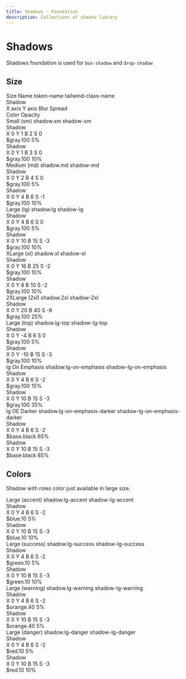 ```yaml
---
title: Shadows · Foundation
description: Collections of shadow library
---
```


<script setup>
  import pCaption from '../../components/caption/Caption.vue'
  import IconSun from '@carbon/icons-vue/lib/sun/16'
</script>

# Shadows
Shadows foundation is used for `box-shadow` and `drop-shadow`

## Size
<div class="pb-8 pt-20">
  <p-heading element="h5" class="mb-0 !text-default">Size Name</p-heading>
  <p-caption class="!text-lightblue-50">token-name</p-caption>
  <p-caption class="!text-subtle">tailwind-class-name</p-caption>
  <div class="w-10/12 space-y-1 pt-2">
    <div class="relative">
      <IconSun class="text-muted absolute -left-5 scale-75 top-0" /> 
      <p-caption class="!text-muted">Shadow</p-caption>
    </div>
    <div class="flex space-x-4">
      <p-caption class="!text-default">X axis</p-caption>
      <p-caption class="!text-default">Y axis</p-caption>
      <p-caption class="!text-default">Blur</p-caption>
      <p-caption class="!text-default">Spread</p-caption>
    </div>
    <div class="flex space-x-8">
      <p-caption class="!text-default">Color</p-caption>
      <p-caption class="!text-default">Opacity</p-caption>
    </div>
  </div>
</div>

<div class="grid grid-cols-4 flex-1 gap-y-8 gap-x-6">
  <div class="space-y-4">
    <div class="w-36 h-36 rounded border border-default shadow-sm"></div>
    <div class="space-y-1">
      <p-caption size="tn" class="!text-default">Small (sm)</p-caption>
      <p-caption size="tn" class="!text-lightblue-50">shadow.sm</p-caption>
      <p-caption size="tn" class="!text-subtle">shadow-sm</p-caption>
    </div>
    <div class="w-10/12 space-y-1">
      <div class="relative">
        <IconSun class="text-muted absolute -left-5 scale-75 top-0" /> 
        <p-caption class="!text-muted">Shadow</p-caption>
      </div>
      <div class="flex justify-between">
        <p-caption size="tn">X <span class="text-default">0</span></p-caption>
        <p-caption size="tn">Y <span class="text-default">1</span></p-caption>
        <p-caption size="tn">B <span class="text-default">2</span></p-caption>
        <p-caption size="tn">S <span class="text-default">0</span></p-caption>
      </div>
      <div class="flex space-x-8">
        <p-caption size="tn" class="!text-default">$gray.100</p-caption>
        <p-caption size="tn" class="!text-default">5%</p-caption>
      </div>
    </div>
    <div class="w-10/12 space-y-1">
      <div class="relative">
        <IconSun class="text-muted absolute -left-5 scale-75 top-0" /> 
        <p-caption class="!text-muted">Shadow</p-caption>
      </div>
      <div class="flex justify-between">
        <p-caption size="tn">X <span class="text-default">0</span></p-caption>
        <p-caption size="tn">Y <span class="text-default">1</span></p-caption>
        <p-caption size="tn">B <span class="text-default">3</span></p-caption>
        <p-caption size="tn">S <span class="text-default">0</span></p-caption>
      </div>
      <div class="flex space-x-8">
        <p-caption size="tn" class="!text-default">$gray.100</p-caption>
        <p-caption size="tn" class="!text-default">10%</p-caption>
      </div>
    </div>
  </div>

  <div class="space-y-4">
    <div class="w-36 h-36 rounded border border-default shadow-md"></div>
    <div class="space-y-1">
      <p-caption size="tn" class="!text-default">Medium (md)</p-caption>
      <p-caption size="tn" class="!text-lightblue-50">shadow.md</p-caption>
      <p-caption size="tn" class="!text-subtle">shadow-md</p-caption>
    </div>
    <div class="w-10/12 space-y-1">
      <div class="relative">
        <IconSun class="text-muted absolute -left-5 scale-75 top-0" /> 
        <p-caption class="!text-muted">Shadow</p-caption>
      </div>
      <div class="flex justify-between">
        <p-caption size="tn">X <span class="text-default">0</span></p-caption>
        <p-caption size="tn">Y <span class="text-default">2</span></p-caption>
        <p-caption size="tn">B <span class="text-default">4</span></p-caption>
        <p-caption size="tn">S <span class="text-default">0</span></p-caption>
      </div>
      <div class="flex space-x-8">
        <p-caption size="tn" class="!text-default">$gray.100</p-caption>
        <p-caption size="tn" class="!text-default">5%</p-caption>
      </div>
    </div>
    <div class="w-10/12 space-y-1">
      <div class="relative">
        <IconSun class="text-muted absolute -left-5 scale-75 top-0" /> 
        <p-caption class="!text-muted">Shadow</p-caption>
      </div>
      <div class="flex justify-between">
        <p-caption size="tn">X <span class="text-default">0</span></p-caption>
        <p-caption size="tn">Y <span class="text-default">4</span></p-caption>
        <p-caption size="tn">B <span class="text-default">6</span></p-caption>
        <p-caption size="tn">S <span class="text-default">-1</span></p-caption>
      </div>
      <div class="flex space-x-8">
        <p-caption size="tn" class="!text-default">$gray.100</p-caption>
        <p-caption size="tn" class="!text-default">10%</p-caption>
      </div>
    </div>
  </div>

  <div class="space-y-4">
    <div class="w-36 h-36 rounded border border-default shadow-lg"></div>
    <div class="space-y-1">
      <p-caption size="tn" class="!text-default">Large (lg)</p-caption>
      <p-caption size="tn" class="!text-lightblue-50">shadow.lg</p-caption>
      <p-caption size="tn" class="!text-subtle">shadow-lg</p-caption>
    </div>
    <div class="w-10/12 space-y-1">
      <div class="relative">
        <IconSun class="text-muted absolute -left-5 scale-75 top-0" /> 
        <p-caption class="!text-muted">Shadow</p-caption>
      </div>
      <div class="flex justify-between">
        <p-caption size="tn">X <span class="text-default">0</span></p-caption>
        <p-caption size="tn">Y <span class="text-default">4</span></p-caption>
        <p-caption size="tn">B <span class="text-default">6</span></p-caption>
        <p-caption size="tn">S <span class="text-default">0</span></p-caption>
      </div>
      <div class="flex space-x-8">
        <p-caption size="tn" class="!text-default">$gray.100</p-caption>
        <p-caption size="tn" class="!text-default">5%</p-caption>
      </div>
    </div>
    <div class="w-10/12 space-y-1">
      <div class="relative">
        <IconSun class="text-muted absolute -left-5 scale-75 top-0" /> 
        <p-caption class="!text-muted">Shadow</p-caption>
      </div>
      <div class="flex justify-between">
        <p-caption size="tn">X <span class="text-default">0</span></p-caption>
        <p-caption size="tn">Y <span class="text-default">10</span></p-caption>
        <p-caption size="tn">B <span class="text-default">15</span></p-caption>
        <p-caption size="tn">S <span class="text-default">-3</span></p-caption>
      </div>
      <div class="flex space-x-8">
        <p-caption size="tn" class="!text-default">$gray.100</p-caption>
        <p-caption size="tn" class="!text-default">10%</p-caption>
      </div>
    </div>
  </div>

  <div class="space-y-4">
    <div class="w-36 h-36 rounded border border-default shadow-xl"></div>
    <div class="space-y-1">
      <p-caption size="tn" class="!text-default">XLarge (xl)</p-caption>
      <p-caption size="tn" class="!text-lightblue-50">shadow.xl</p-caption>
      <p-caption size="tn" class="!text-subtle">shadow-xl</p-caption>
    </div>
    <div class="w-10/12 space-y-1">
      <div class="relative">
        <IconSun class="text-muted absolute -left-5 scale-75 top-0" /> 
        <p-caption class="!text-muted">Shadow</p-caption>
      </div>
      <div class="flex justify-between">
        <p-caption size="tn">X <span class="text-default">0</span></p-caption>
        <p-caption size="tn">Y <span class="text-default">16</span></p-caption>
        <p-caption size="tn">B <span class="text-default">25</span></p-caption>
        <p-caption size="tn">S <span class="text-default">-2</span></p-caption>
      </div>
      <div class="flex space-x-8">
        <p-caption size="tn" class="!text-default">$gray.100</p-caption>
        <p-caption size="tn" class="!text-default">10%</p-caption>
      </div>
    </div>
    <div class="w-10/12 space-y-1">
      <div class="relative">
        <IconSun class="text-muted absolute -left-5 scale-75 top-0" /> 
        <p-caption class="!text-muted">Shadow</p-caption>
      </div>
      <div class="flex justify-between">
        <p-caption size="tn">X <span class="text-default">0</span></p-caption>
        <p-caption size="tn">Y <span class="text-default">8</span></p-caption>
        <p-caption size="tn">B <span class="text-default">10</span></p-caption>
        <p-caption size="tn">S <span class="text-default">-2</span></p-caption>
      </div>
      <div class="flex space-x-8">
        <p-caption size="tn" class="!text-default">$gray.100</p-caption>
        <p-caption size="tn" class="!text-default">10%</p-caption>
      </div>
    </div>
  </div>

  <div class="space-y-4">
    <div class="w-36 h-36 rounded border border-default shadow-2xl"></div>
    <div class="space-y-1">
      <p-caption size="tn" class="!text-default">2XLarge (2xl)</p-caption>
      <p-caption size="tn" class="!text-lightblue-50">shadow.2xl</p-caption>
      <p-caption size="tn" class="!text-subtle">shadow-2xl</p-caption>
    </div>
    <div class="w-10/12 space-y-1">
      <div class="relative">
        <IconSun class="text-muted absolute -left-5 scale-75 top-0" /> 
        <p-caption class="!text-muted">Shadow</p-caption>
      </div>
      <div class="flex justify-between">
        <p-caption size="tn">X <span class="text-default">0</span></p-caption>
        <p-caption size="tn">Y <span class="text-default">20</span></p-caption>
        <p-caption size="tn">B <span class="text-default">40</span></p-caption>
        <p-caption size="tn">S <span class="text-default">-8</span></p-caption>
      </div>
      <div class="flex space-x-8">
        <p-caption size="tn" class="!text-default">$gray.100</p-caption>
        <p-caption size="tn" class="!text-default">25%</p-caption>
      </div>
    </div>
  </div>

  <div class="space-y-4">
    <div class="w-36 h-36 rounded border border-default shadow-lg-top"></div>
    <div class="space-y-1">
      <p-caption size="tn" class="!text-default">Large (top)</p-caption>
      <p-caption size="tn" class="!text-lightblue-50">shadow.lg-top</p-caption>
      <p-caption size="tn" class="!text-subtle">shadow-lg-top</p-caption>
    </div>
    <div class="w-10/12 space-y-1">
      <div class="relative">
        <IconSun class="text-muted absolute -left-5 scale-75 top-0" /> 
        <p-caption class="!text-muted">Shadow</p-caption>
      </div>
      <div class="flex justify-between">
        <p-caption size="tn">X <span class="text-default">0</span></p-caption>
        <p-caption size="tn">Y <span class="text-default">-4</span></p-caption>
        <p-caption size="tn">B <span class="text-default">6</span></p-caption>
        <p-caption size="tn">S <span class="text-default">0</span></p-caption>
      </div>
      <div class="flex space-x-8">
        <p-caption size="tn" class="!text-default">$gray.100</p-caption>
        <p-caption size="tn" class="!text-default">5%</p-caption>
      </div>
    </div>
    <div class="w-10/12 space-y-1">
      <div class="relative">
        <IconSun class="text-muted absolute -left-5 scale-75 top-0" /> 
        <p-caption class="!text-muted">Shadow</p-caption>
      </div>
      <div class="flex justify-between">
        <p-caption size="tn">X <span class="text-default">0</span></p-caption>
        <p-caption size="tn">Y <span class="text-default">-10</span></p-caption>
        <p-caption size="tn">B <span class="text-default">15</span></p-caption>
        <p-caption size="tn">S <span class="text-default">-3</span></p-caption>
      </div>
      <div class="flex space-x-8">
        <p-caption size="tn" class="!text-default">$gray.100</p-caption>
        <p-caption size="tn" class="!text-default">10%</p-caption>
      </div>
    </div>
  </div>

  <div class="space-y-4">
    <div class="bg-accent-emphasis p-4 mx-auto">
      <div class="w-28 h-28 mx-auto bg-emphasis-alpha rounded border border-on-emphasis-alpha-subtle shadow-lg-on-emphasis"></div>
    </div>
    <div class="space-y-1">
      <p-caption size="tn" class="!text-default">lg On Emphasis</p-caption>
      <p-caption size="tn" class="!text-lightblue-50">shadow.lg-on-emphasis</p-caption>
      <p-caption size="tn" class="!text-subtle">shadow-lg-on-emphasis</p-caption>
    </div>
    <div class="w-10/12 space-y-1">
      <div class="relative">
        <IconSun class="text-muted absolute -left-5 scale-75 top-0" /> 
        <p-caption class="!text-muted">Shadow</p-caption>
      </div>
      <div class="flex justify-between">
        <p-caption size="tn">X <span class="text-default">0</span></p-caption>
        <p-caption size="tn">Y <span class="text-default">4</span></p-caption>
        <p-caption size="tn">B <span class="text-default">6</span></p-caption>
        <p-caption size="tn">S <span class="text-default">-2</span></p-caption>
      </div>
      <div class="flex space-x-8">
        <p-caption size="tn" class="!text-default">$gray.100</p-caption>
        <p-caption size="tn" class="!text-default">15%</p-caption>
      </div>
    </div>
    <div class="w-10/12 space-y-1">
      <div class="relative">
        <IconSun class="text-muted absolute -left-5 scale-75 top-0" /> 
        <p-caption class="!text-muted">Shadow</p-caption>
      </div>
      <div class="flex justify-between">
        <p-caption size="tn">X <span class="text-default">0</span></p-caption>
        <p-caption size="tn">Y <span class="text-default">10</span></p-caption>
        <p-caption size="tn">B <span class="text-default">15</span></p-caption>
        <p-caption size="tn">S <span class="text-default">-3</span></p-caption>
      </div>
      <div class="flex space-x-8">
        <p-caption size="tn" class="!text-default">$gray.100</p-caption>
        <p-caption size="tn" class="!text-default">35%</p-caption>
      </div>
    </div>
  </div>

  <div class="space-y-4">
    <div class="bg-emphasis p-4 mx-auto">
      <div class="w-28 h-28 mx-auto bg-emphasis-alpha rounded border border-on-emphasis-alpha-subtle shadow-lg-on-emphasis-darker"></div>
    </div>
    <div class="space-y-1">
      <p-caption size="tn" class="!text-default">lg OE Darker</p-caption>
      <p-caption size="tn" class="!text-lightblue-50">shadow.lg-on-emphasis-darker</p-caption>
      <p-caption size="tn" class="!text-subtle">shadow-lg-on-emphasis-darker</p-caption>
    </div>
    <div class="w-10/12 space-y-1">
      <div class="relative">
        <IconSun class="text-muted absolute -left-5 scale-75 top-0" /> 
        <p-caption class="!text-muted">Shadow</p-caption>
      </div>
      <div class="flex justify-between">
        <p-caption size="tn">X <span class="text-default">0</span></p-caption>
        <p-caption size="tn">Y <span class="text-default">4</span></p-caption>
        <p-caption size="tn">B <span class="text-default">6</span></p-caption>
        <p-caption size="tn">S <span class="text-default">-2</span></p-caption>
      </div>
      <div class="flex space-x-8">
        <p-caption size="tn" class="!text-default">$base.black</p-caption>
        <p-caption size="tn" class="!text-default">65%</p-caption>
      </div>
    </div>
    <div class="w-10/12 space-y-1">
      <div class="relative">
        <IconSun class="text-muted absolute -left-5 scale-75 top-0" /> 
        <p-caption class="!text-muted">Shadow</p-caption>
      </div>
      <div class="flex justify-between">
        <p-caption size="tn">X <span class="text-default">0</span></p-caption>
        <p-caption size="tn">Y <span class="text-default">10</span></p-caption>
        <p-caption size="tn">B <span class="text-default">15</span></p-caption>
        <p-caption size="tn">S <span class="text-default">-3</span></p-caption>
      </div>
      <div class="flex space-x-8">
        <p-caption size="tn" class="!text-default">$base.black</p-caption>
        <p-caption size="tn" class="!text-default">85%</p-caption>
      </div>
    </div>
  </div>
</div>

## Colors
Shadow with roles color just available in large size.

<div class="grid grid-cols-4 flex-1 gap-y-8 gap-x-6 pt-20">
  <div class="space-y-4">
    <div class="w-36 h-36 rounded border border-accent shadow-lg-accent"></div>
    <div class="space-y-1">
      <p-caption class="!text-default">Large (accent)</p-caption>
      <p-caption class="!text-lightblue-50">shadow.lg-accent</p-caption>
      <p-caption class="!text-subtle">shadow-lg-accent</p-caption>
    </div>
    <div class="w-10/12 space-y-1">
      <div class="relative">
        <IconSun class="text-muted absolute -left-5 scale-75 top-0" /> 
        <p-caption class="!text-muted">Shadow</p-caption>
      </div>
      <div class="flex justify-between">
        <p-caption>X <span class="text-default">0</span></p-caption>
        <p-caption>Y <span class="text-default">4</span></p-caption>
        <p-caption>B <span class="text-default">6</span></p-caption>
        <p-caption>S <span class="text-default">-2</span></p-caption>
      </div>
      <div class="flex space-x-8">
        <p-caption class="!text-default">$blue.10</p-caption>
        <p-caption class="!text-default">5%</p-caption>
      </div>
    </div>
    <div class="w-10/12 space-y-1">
      <div class="relative">
        <IconSun class="text-muted absolute -left-5 scale-75 top-0" /> 
        <p-caption class="!text-muted">Shadow</p-caption>
      </div>
      <div class="flex justify-between">
        <p-caption>X <span class="text-default">0</span></p-caption>
        <p-caption>Y <span class="text-default">10</span></p-caption>
        <p-caption>B <span class="text-default">15</span></p-caption>
        <p-caption>S <span class="text-default">-3</span></p-caption>
      </div>
      <div class="flex space-x-8">
        <p-caption class="!text-default">$blue.10</p-caption>
        <p-caption class="!text-default">10%</p-caption>
      </div>
    </div>
  </div>

  <div class="space-y-4">
    <div class="w-36 h-36 rounded border border-success shadow-lg-success"></div>
    <div class="space-y-1">
      <p-caption class="!text-default">Large (success)</p-caption>
      <p-caption class="!text-lightblue-50">shadow.lg-success</p-caption>
      <p-caption class="!text-subtle">shadow-lg-success</p-caption>
    </div>
    <div class="w-10/12 space-y-1">
      <div class="relative">
        <IconSun class="text-muted absolute -left-5 scale-75 top-0" /> 
        <p-caption class="!text-muted">Shadow</p-caption>
      </div>
      <div class="flex justify-between">
        <p-caption>X <span class="text-default">0</span></p-caption>
        <p-caption>Y <span class="text-default">4</span></p-caption>
        <p-caption>B <span class="text-default">6</span></p-caption>
        <p-caption>S <span class="text-default">-2</span></p-caption>
      </div>
      <div class="flex space-x-8">
        <p-caption class="!text-default">$green.10</p-caption>
        <p-caption class="!text-default">5%</p-caption>
      </div>
    </div>
    <div class="w-10/12 space-y-1">
      <div class="relative">
        <IconSun class="text-muted absolute -left-5 scale-75 top-0" /> 
        <p-caption class="!text-muted">Shadow</p-caption>
      </div>
      <div class="flex justify-between">
        <p-caption>X <span class="text-default">0</span></p-caption>
        <p-caption>Y <span class="text-default">10</span></p-caption>
        <p-caption>B <span class="text-default">15</span></p-caption>
        <p-caption>S <span class="text-default">-3</span></p-caption>
      </div>
      <div class="flex space-x-8">
        <p-caption class="!text-default">$green.10</p-caption>
        <p-caption class="!text-default">10%</p-caption>
      </div>
    </div>
  </div>

  <div class="space-y-4">
    <div class="w-36 h-36 rounded border border-warning shadow-lg-warning"></div>
    <div class="space-y-1">
      <p-caption class="!text-default">Large (warning)</p-caption>
      <p-caption class="!text-lightblue-50">shadow.lg-warning</p-caption>
      <p-caption class="!text-subtle">shadow-lg-warning</p-caption>
    </div>
    <div class="w-10/12 space-y-1">
      <div class="relative">
        <IconSun class="text-muted absolute -left-5 scale-75 top-0" /> 
        <p-caption class="!text-muted">Shadow</p-caption>
      </div>
      <div class="flex justify-between">
        <p-caption>X <span class="text-default">0</span></p-caption>
        <p-caption>Y <span class="text-default">4</span></p-caption>
        <p-caption>B <span class="text-default">6</span></p-caption>
        <p-caption>S <span class="text-default">-2</span></p-caption>
      </div>
      <div class="flex space-x-8">
        <p-caption class="!text-default">$orange.40</p-caption>
        <p-caption class="!text-default">5%</p-caption>
      </div>
    </div>
    <div class="w-10/12 space-y-1">
      <div class="relative">
        <IconSun class="text-muted absolute -left-5 scale-75 top-0" /> 
        <p-caption class="!text-muted">Shadow</p-caption>
      </div>
      <div class="flex justify-between">
        <p-caption>X <span class="text-default">0</span></p-caption>
        <p-caption>Y <span class="text-default">10</span></p-caption>
        <p-caption>B <span class="text-default">15</span></p-caption>
        <p-caption>S <span class="text-default">-3</span></p-caption>
      </div>
      <div class="flex space-x-8">
        <p-caption class="!text-default">$orange.40</p-caption>
        <p-caption class="!text-default">5%</p-caption>
      </div>
    </div>
  </div>

  <div class="space-y-4">
    <div class="w-36 h-36 rounded border border-danger shadow-lg-danger"></div>
    <div class="space-y-1">
      <p-caption class="!text-default">Large (danger)</p-caption>
      <p-caption class="!text-lightblue-50">shadow.lg-danger</p-caption>
      <p-caption class="!text-subtle">shadow-lg-danger</p-caption>
    </div>
    <div class="w-10/12 space-y-1">
      <div class="relative">
        <IconSun class="text-muted absolute -left-5 scale-75 top-0" /> 
        <p-caption class="!text-muted">Shadow</p-caption>
      </div>
      <div class="flex justify-between">
        <p-caption>X <span class="text-default">0</span></p-caption>
        <p-caption>Y <span class="text-default">4</span></p-caption>
        <p-caption>B <span class="text-default">6</span></p-caption>
        <p-caption>S <span class="text-default">-2</span></p-caption>
      </div>
      <div class="flex space-x-8">
        <p-caption class="!text-default">$red.10</p-caption>
        <p-caption class="!text-default">5%</p-caption>
      </div>
    </div>
    <div class="w-10/12 space-y-1">
      <div class="relative">
        <IconSun class="text-muted absolute -left-5 scale-75 top-0" /> 
        <p-caption class="!text-muted">Shadow</p-caption>
      </div>
      <div class="flex justify-between">
        <p-caption>X <span class="text-default">0</span></p-caption>
        <p-caption>Y <span class="text-default">10</span></p-caption>
        <p-caption>B <span class="text-default">15</span></p-caption>
        <p-caption>S <span class="text-default">-3</span></p-caption>
      </div>
      <div class="flex space-x-8">
        <p-caption class="!text-default">$red.10</p-caption>
        <p-caption class="!text-default">10%</p-caption>
      </div>
    </div>
  </div>
</div>